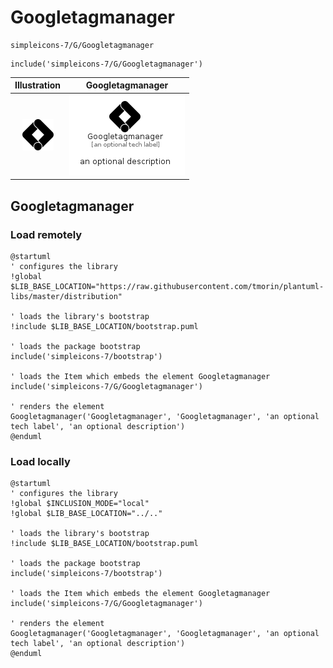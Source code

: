 # Googletagmanager


```text
simpleicons-7/G/Googletagmanager
```

```text
include('simpleicons-7/G/Googletagmanager')
```



| Illustration | Googletagmanager |
| :---: | :---: |
| ![illustration for Illustration](../../simpleicons-7/G/Googletagmanager.png) | ![illustration for Googletagmanager](../../simpleicons-7/G/Googletagmanager.Local.png) |




## Googletagmanager

### Load remotely
```plantuml
@startuml
' configures the library
!global $LIB_BASE_LOCATION="https://raw.githubusercontent.com/tmorin/plantuml-libs/master/distribution"

' loads the library's bootstrap
!include $LIB_BASE_LOCATION/bootstrap.puml

' loads the package bootstrap
include('simpleicons-7/bootstrap')

' loads the Item which embeds the element Googletagmanager
include('simpleicons-7/G/Googletagmanager')

' renders the element
Googletagmanager('Googletagmanager', 'Googletagmanager', 'an optional tech label', 'an optional description')
@enduml
```

### Load locally
```plantuml
@startuml
' configures the library
!global $INCLUSION_MODE="local"
!global $LIB_BASE_LOCATION="../.."

' loads the library's bootstrap
!include $LIB_BASE_LOCATION/bootstrap.puml

' loads the package bootstrap
include('simpleicons-7/bootstrap')

' loads the Item which embeds the element Googletagmanager
include('simpleicons-7/G/Googletagmanager')

' renders the element
Googletagmanager('Googletagmanager', 'Googletagmanager', 'an optional tech label', 'an optional description')
@enduml
```

